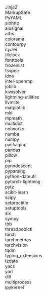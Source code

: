 Jinja2\
MarkupSafe\
PyYAML\
aiohttp\
aiosignal\
attrs\
colorama\
contourpy\
cycler\
filelock\
fonttools\
frozenlist\
fsspec\
idna\
intel-openmp\
joblib\
kiwisolver\
lightning-utilities\
llvmlite\
matplotlib\
mkl\
mpmath\
multidict\
networkx\
numba\
numpy\
packaging\
pandas\
pillow\
pip\
pynndescent\
pyparsing\
python-dateutil\
pytorch-lightning\
pytz\
scikit-learn\
scipy\
setproctitle\
setuptools\
six\
sympy\
tbb\
threadpoolctl\
torch\
torchmetrics\
torchvision\
tqdm\
typing_extensions\
tzdata\
yacs\
yarl\
dill\
multiprocess\
ipykernel
